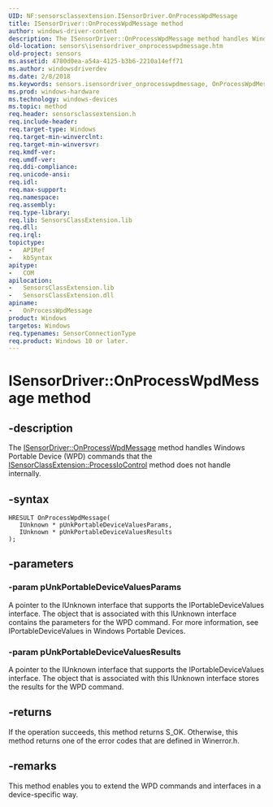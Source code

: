 ```yaml
---
UID: NF:sensorsclassextension.ISensorDriver.OnProcessWpdMessage
title: ISensorDriver::OnProcessWpdMessage method
author: windows-driver-content
description: The ISensorDriver::OnProcessWpdMessage method handles Windows Portable Device (WPD) commands that the ISensorClassExtension::ProcessIoControl method does not handle internally.
old-location: sensors\isensordriver_onprocesswpdmessage.htm
old-project: sensors
ms.assetid: 4780d0ea-a54a-4125-b3b6-2210a14eff71
ms.author: windowsdriverdev
ms.date: 2/8/2018
ms.keywords: sensors.isensordriver_onprocesswpdmessage, OnProcessWpdMessage method [Sensor Devices], ISensorDriver, OnProcessWpdMessage, ISensorDriver::OnProcessWpdMessage
ms.prod: windows-hardware
ms.technology: windows-devices
ms.topic: method
req.header: sensorsclassextension.h
req.include-header: 
req.target-type: Windows
req.target-min-winverclnt: 
req.target-min-winversvr: 
req.kmdf-ver: 
req.umdf-ver: 
req.ddi-compliance: 
req.unicode-ansi: 
req.idl: 
req.max-support: 
req.namespace: 
req.assembly: 
req.type-library: 
req.lib: SensorsClassExtension.lib
req.dll: 
req.irql: 
topictype:
-	APIRef
-	kbSyntax
apitype:
-	COM
apilocation:
-	SensorsClassExtension.lib
-	SensorsClassExtension.dll
apiname:
-	OnProcessWpdMessage
product: Windows
targetos: Windows
req.typenames: SensorConnectionType
req.product: Windows 10 or later.
---
```


# ISensorDriver::OnProcessWpdMessage method


## -description


The <a href="https://msdn.microsoft.com/library/windows/hardware/ff545644">ISensorDriver::OnProcessWpdMessage</a> method handles Windows Portable Device (WPD) commands that the <a href="https://msdn.microsoft.com/library/windows/hardware/ff545536">ISensorClassExtension::ProcessIoControl</a> method does not handle internally. 


## -syntax


````
HRESULT OnProcessWpdMessage(
   IUnknown * pUnkPortableDeviceValuesParams,
   IUnknown * pUnkPortableDeviceValuesResults
);
````


## -parameters




### -param pUnkPortableDeviceValuesParams

A pointer to the IUnknown interface that supports the IPortableDeviceValues interface. The object that is associated with this IUnknown interface contains the parameters for the WPD command. For more information, see IPortableDeviceValues in Windows Portable Devices. 


### -param pUnkPortableDeviceValuesResults

A pointer to the IUnknown interface that supports the IPortableDeviceValues interface. The object that is associated with this IUnknown interface stores the results for the WPD command. 


## -returns



If the operation succeeds, this method returns S_OK. Otherwise, this method returns one of the error codes that are defined in Winerror.h.




## -remarks



This method enables you to extend the WPD commands and interfaces in a device-specific way.



